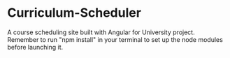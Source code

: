 # Curriculum-Scheduler
A course scheduling site built with Angular for University project.  Remember to run "npm install" in your terminal to set up the node modules before launching it.
